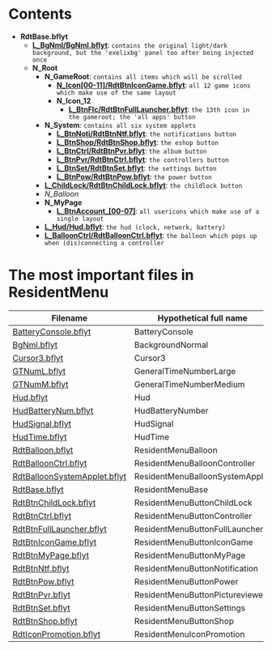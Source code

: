 # Contents
- **RdtBase.bflyt**
    - **[L_BgNml/BgNml.bflyt](ResidentMenu-BgNml.bflyt)**: `contains the original light/dark background, but the 'exelixbg' panel too after being injected once`
    - **N_Root**
        - **N_GameRoot**: `contains all items which will be scrolled`
            - **[N_Icon[00-11]/RdtBtnIconGame.bflyt](ResidentMenu-RdtBtnIconGame.bflyt)**: `all 12 game icons which make use of the same layout`
            - **N_Icon_12**
                - **[L_BtnFlc/RdtBtnFullLauncher.bflyt](ResidentMenu-RdtBtnFullLauncher.bflyt)**: `the 13th icon in the gameroot; the 'all apps' button`
        - **N_System**: `contains all six system applets`
            - **[L_BtnNoti/RdtBtnNtf.bflyt](ResidentMenu-RdtBtnNtf.bflyt)**: `the notifications button`
            - **[L_BtnShop/RdtBtnShop.bflyt](ResidentMenu-RdtBtnShop.bflyt)**: `the eshop button`
            - **[L_BtnCtrl/RdtBtnPvr.bflyt](ResidentMenu-RdtBtnPvr.bflyt)**: `the album button`
            - **[L_BtnPvr/RdtBtnCtrl.bflyt](ResidentMenu-RdtBtnCtrl.bflyt)**: `the controllers button`
            - **[L_BtnSet/RdtBtnSet.bflyt](ResidentMenu-RdtBtnSet.bflyt)**: `the settings button`
            - **[L_BtnPow/RdtBtnPow.bflyt](ResidentMenu-RdtBtnPow.bflyt)**: `the power button`
        - **[L_ChildLock/RdtBtnChildLock.bflyt](ResidentMenu-RdtBtnChildLock.bflyt)**: `the childlock button`
        - _N_Balloon_
        - **N_MyPage**
           - **[L_BtnAccount_[00-07]](ResidentMenu-RdtBtnMyPage.bflyt)**: `all usericons which make use of a single layout`
        - **[L_Hud/Hud.bflyt](ResidentMenu-Hud.bflyt)**: `the hud (clock, network, battery)`
        - **[L_BalloonCtrl/RdtBalloonCtrl.bflyt](ResidentMenu-RdtBalloonCtrl.bflyt)**: `the balloon which pops up when (dis)connecting a controller`

# The most important files in ResidentMenu
| Filename | Hypothetical full name |
|------------------------------|---------------------------------|
| [BatteryConsole.bflyt](ResidentMenu-BatteryConsole.bflyt) | BatteryConsole |
| [BgNml.bflyt](ResidentMenu-BgNml.bflyt) | BackgroundNormal |
| [Cursor3.bflyt](ResidentMenu-Cursor3.bflyt) | Cursor3 |
| [GTNumL.bflyt](ResidentMenu-GTNumL.bflyt) | GeneralTimeNumberLarge |
| [GTNumM.bflyt](ResidentMenu-GTNumM.bflyt) | GeneralTimeNumberMedium |
| [Hud.bflyt](ResidentMenu-Hud.bflyt) | Hud |
| [HudBatteryNum.bflyt](ResidentMenu-HudBatteryNum.bflyt) | HudBatteryNumber |
| [HudSignal.bflyt](ResidentMenu-HudSignal.bflyt) | HudSignal |
| [HudTime.bflyt](ResidentMenu-HudTime.bflyt) | HudTime |
| [RdtBalloon.bflyt](ResidentMenu-RdtBalloon.bflyt) | ResidentMenuBalloon |
| [RdtBalloonCtrl.bflyt](ResidentMenu-RdtBalloonCtrl.bflyt) | ResidentMenuBalloonController |
| [RdtBalloonSystemApplet.bflyt](ResidentMenu-RdtBalloonSystemApplet.bflyt) | ResidentMenuBalloonSystemApplet |
| [RdtBase.bflyt](ResidentMenu-RdtBase.bflyt) | ResidentMenuBase |
| [RdtBtnChildLock.bflyt](ResidentMenu-RdtBtnChildLock.bflyt) | ResidentMenuButtonChildLock |
| [RdtBtnCtrl.bflyt](ResidentMenu-RdtBtnCtrl.bflyt) | ResidentMenuButtonController |
| [RdtBtnFullLauncher.bflyt](ResidentMenu-RdtBtnFullLauncher.bflyt) | ResidentMenuButtonFullLauncher |
| [RdtBtnIconGame.bflyt](ResidentMenu-RdtBtnIconGame.bflyt) | ResidentMenuButtonIconGame |
| [RdtBtnMyPage.bflyt](ResidentMenu-RdtBtnMyPage.bflyt) | ResidentMenuButtonMyPage |
| [RdtBtnNtf.bflyt](ResidentMenu-RdtBtnNtf.bflyt) | ResidentMenuButtonNotification |
| [RdtBtnPow.bflyt](ResidentMenu-RdtBtnPow.bflyt) | ResidentMenuButtonPower |
| [RdtBtnPvr.bflyt](ResidentMenu-RdtBtnPvr.bflyt) | ResidentMenuButtonPictureviewer |
| [RdtBtnSet.bflyt](ResidentMenu-RdtBtnSet.bflyt) | ResidentMenuButtonSettings |
| [RdtBtnShop.bflyt](ResidentMenu-RdtBtnShop.bflyt) | ResidentMenuButtonShop |
| [RdtIconPromotion.bflyt](ResidentMenu-RdtIconPromotion.bflyt) | ResidentMenuIconPromotion |